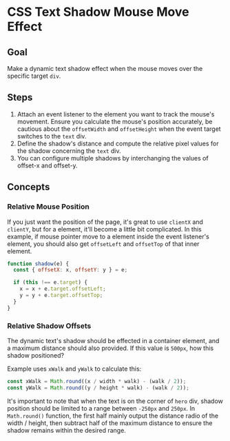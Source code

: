 # CSS Text Shadow Mouse Move Effect

## Goal

Make a dynamic text shadow effect when the mouse moves over the specific target `div`.

## Steps

1. Attach an event listener to the element you want to track the mouse's movement. Ensure you calculate the mouse's position accurately, be cautious about the `offsetWidth` and `offsetHeight` when the event target switches to the `text` div.
2. Define the shadow's distance and compute the relative pixel values for the shadow concerning the `text` div.
3. You can configure multiple shadows by interchanging the values of offset-x and offset-y.

## Concepts

### Relative Mouse Position

If you just want the position of the page, it's great to use `clientX` and `clientY`, but for a element, it'll become a little bit complicated. In this example, if mouse pointer move to a element inside the event listener's element, you should also get `offsetLeft` and `offsetTop` of that inner element.

```javascript
function shadow(e) {
  const { offsetX: x, offsetY: y } = e;

  if (this !== e.target) {
    x = x + e.target.offsetLeft;
    y = y + e.target.offsetTop;
  }
}
```

### Relative Shadow Offsets

The dynamic text's shadow should be effected in a container element, and a maximum distance should also provided. If this value is `500px`, how this shadow positioned?

Example uses `xWalk` and `yWalk` to calculate this:

```javascript
const xWalk = Math.round((x / width * walk) - (walk / 2));
const yWalk = Math.round((y / height * walk) - (walk / 2));
```

It's important to note that when the text is on the corner of `hero` div, shadow position should be limited to a range between `-250px` and `250px`. In `Math.round()` function, the first half mainly output the distance radio of the width / height, then subtract half of the maximum distance to ensure the shadow remains within the desired range.